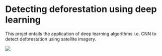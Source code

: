 # Detecting deforestation using deep learning

This projet entails the application of deep learning algorithms i.e. CNN to detect deforestation using satellite imagery.

<img class="ui medium right floated rounded image" src="japhethkimeu/deep_learning/results/predict_2.PNG">
